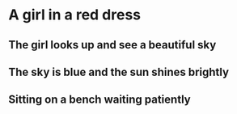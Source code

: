 # A girl in a red dress
## The girl looks up and see a beautiful sky
## The sky is blue and the sun shines brightly
## Sitting on a bench waiting patiently
